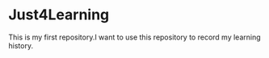 # Just4Learning
This is my first repository.I want to use this repository to record my learning history.
